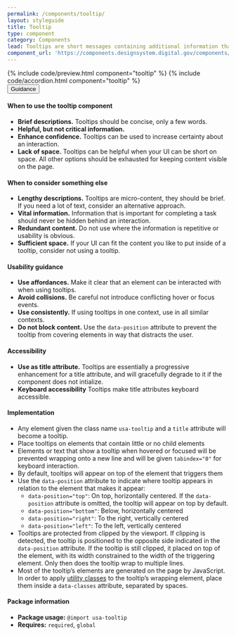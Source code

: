 ```yaml
---
permalink: /components/tooltip/
layout: styleguide
title: Tooltip
type: component
category: Components
lead: Tooltips are short messages containing additional information that appear when a user hovers or focuses on an element.
component_url: 'https://components.designsystem.digital.gov/components/detail/tooltips--default.html'
---
```


<section class="site-component-section">
  {% include code/preview.html component="tooltip" %}
  {% include code/accordion.html component="tooltip" %}
  <div class="usa-accordion usa-accordion--bordered site-accordion-docs">
    <button class="usa-button-unstyled usa-accordion__button"
        aria-expanded="true" aria-controls="tooltip-docs">
      Guidance
    </button>
    <div id="tooltip-docs" aria-hidden="false" class="usa-accordion__content site-component-usage">
      <h4>When to use the tooltip component</h4>
      <ul class="usa-content-list">
        <li><strong>Brief descriptions.</strong> Tooltips should be concise, only a few words.</li>
        <li><strong>Helpful, but not critical information.</strong></li>
        <li><strong>Enhance confidence.</strong> Tooltips can be used to increase certainty about an interaction.</li>
        <li><strong>Lack of space.</strong> Tooltips can be helpful when your UI can be short on space. All other options should be exhausted for keeping content visible on the page.</li>
      </ul>
      <h4>When to consider something else</h4>
      <ul class="usa-content-list">
        <li><strong>Lengthy descriptions.</strong> Tooltips are micro-content, they should be brief. If you need a lot of text, consider an alternative approach.</li>
        <li><strong>Vital information.</strong> Information that is important for completing a task should never be hidden behind an interaction.</li>
        <li><strong>Redundant content.</strong> Do not use where the information is repetitive or usability is obvious.</li>
        <li><strong>Sufficient space.</strong> If your UI can fit the content you like to put inside of a tooltip, consider not using a tooltip.</li>
      </ul>
      <h4>Usability guidance</h4>
      <ul class="usa-content-list">
        <li><strong>Use affordances.</strong> Make it clear that an element can be interacted with when using tooltips.</li>
        <li><strong>Avoid collisions.</strong> Be careful not introduce conflicting hover or focus events.</li>
        <li><strong>Use consistently.</strong> If using tooltips in one context, use in all similar contexts.</li>
        <li><strong>Do not block content.</strong> Use the <code>data-position</code> attribute to prevent the tooltip from covering elements in way that distracts the user.</li>
      </ul>
      <h4 class="usa-heading">Accessibility</h4>
      <ul class="usa-content-list">
        <li><strong>Use as title attribute.</strong> Tooltips are essentially a progressive enhancement for a title attribute, and will gracefully degrade to it if the component does not intialize.</li>
        <li><strong>Keyboard accessibility</strong> Tooltips make title attributes keyboard accessible.</li>
      </ul>
      <h4 class="usa-heading">Implementation</h4>
      <ul class="usa-content-list">
        <li>Any element given the class name <code>usa-tooltip</code> and a <code>title</code> attribute will become a tooltip.</li>
        <li>Place tooltips on elements that contain little or no child elements</li>
        <li>Elements or text that show a tooltip when hovered or focused will be prevented wrapping onto a new line and will be given <code>tabindex="0"</code> for keyboard interaction.</li>
        <li>By default, tooltips will appear on top of the element that triggers them</li>
        <li>Use the <code>data-position</code> attribute to indicate where tooltip appears in relation to the element that makes it appear:
          <ul>
            <li><code>data-position="top"</code>: On top, horizontally centered. If the <code>data-position</code> attribute is omitted, the tooltip will appear on top by default.</li>
            <li><code>data-position="bottom"</code>: Below, horizontally centered</li>
            <li><code>data-position="right"</code>: To the right, vertically centered</li>
            <li><code>data-position="left"</code>: To the left, vertically centered</li>
          </ul>
        </li>
        <li>Tooltips are protected from clipped by the viewport. If clipping is detected, the tooltip is positioned to the opposite side indicated in the <code>data-position</code> attribute. If the tooltip is still clipped, it placed on top of the element, with its width constrained to the width of the triggering element. Only then does the tooltip wrap to multiple lines.</li>
        <li>Most of the tooltip’s elements are generated on the page by JavaScript. In order to apply <a href="{{ site.baseurl }}/utilities/">utility classes</a> to the tooltip’s wrapping element, place them inside a <code>data-classes</code> attribute, separated by spaces.</li>
      </ul>
      <h4 class="usa-heading">Package information</h4>
      <ul class="usa-content-list">
        <li>
          <strong>Package usage:</strong> <code>@import usa-tooltip</code>
        </li>
        <li>
          <strong>Requires:</strong> <code>required</code>, <code>global</code>
        </li>
      </ul>
    </div>
  </div>
</section>
